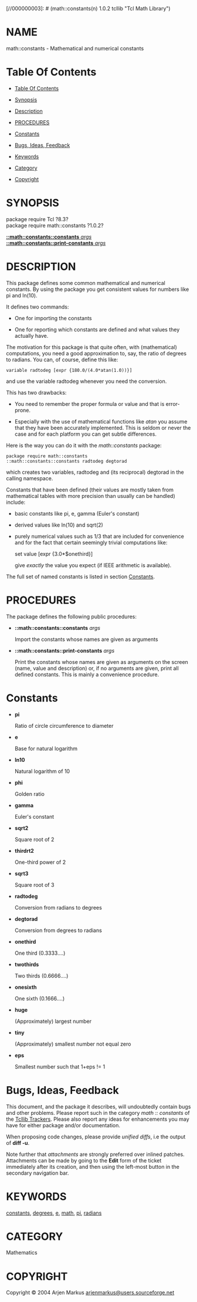 
[//000000001]: # (math::constants - Tcl Math Library)
[//000000002]: # (Generated from file 'constants.man' by tcllib/doctools with format 'markdown')
[//000000003]: # (math::constants(n) 1.0.2 tcllib "Tcl Math Library")

# NAME

math::constants - Mathematical and numerical constants

# <a name='toc'></a>Table Of Contents

  -  [Table Of Contents](#toc)

  -  [Synopsis](#synopsis)

  -  [Description](#section1)

  -  [PROCEDURES](#section2)

  -  [Constants](#section3)

  -  [Bugs, Ideas, Feedback](#section4)

  -  [Keywords](#keywords)

  -  [Category](#category)

  -  [Copyright](#copyright)

# <a name='synopsis'></a>SYNOPSIS

package require Tcl ?8.3?  
package require math::constants ?1.0.2?  

[__::math::constants::constants__ *args*](#1)  
[__::math::constants::print-constants__ *args*](#2)  

# <a name='description'></a>DESCRIPTION

This package defines some common mathematical and numerical constants. By using
the package you get consistent values for numbers like pi and ln(10).

It defines two commands:

  - One for importing the constants

  - One for reporting which constants are defined and what values they actually
    have.

The motivation for this package is that quite often, with (mathematical)
computations, you need a good approximation to, say, the ratio of degrees to
radians. You can, of course, define this like:

    variable radtodeg [expr {180.0/(4.0*atan(1.0))}]

and use the variable radtodeg whenever you need the conversion.

This has two drawbacks:

  - You need to remember the proper formula or value and that is error-prone.

  - Especially with the use of mathematical functions like *atan* you assume
    that they have been accurately implemented. This is seldom or never the case
    and for each platform you can get subtle differences.

Here is the way you can do it with the *math::constants* package:

    package require math::constants
    ::math::constants::constants radtodeg degtorad

which creates two variables, radtodeg and (its reciprocal) degtorad in the
calling namespace.

Constants that have been defined (their values are mostly taken from
mathematical tables with more precision than usually can be handled) include:

  - basic constants like pi, e, gamma (Euler's constant)

  - derived values like ln(10) and sqrt(2)

  - purely numerical values such as 1/3 that are included for convenience and
    for the fact that certain seemingly trivial computations like:

    set value [expr {3.0*$onethird}]

    give *exactly* the value you expect (if IEEE arithmetic is available).

The full set of named constants is listed in section [Constants](#section3).

# <a name='section2'></a>PROCEDURES

The package defines the following public procedures:

  - <a name='1'></a>__::math::constants::constants__ *args*

    Import the constants whose names are given as arguments

  - <a name='2'></a>__::math::constants::print-constants__ *args*

    Print the constants whose names are given as arguments on the screen (name,
    value and description) or, if no arguments are given, print all defined
    constants. This is mainly a convenience procedure.

# <a name='section3'></a>Constants

  - __pi__

    Ratio of circle circumference to diameter

  - __e__

    Base for natural logarithm

  - __ln10__

    Natural logarithm of 10

  - __phi__

    Golden ratio

  - __gamma__

    Euler's constant

  - __sqrt2__

    Square root of 2

  - __thirdrt2__

    One-third power of 2

  - __sqrt3__

    Square root of 3

  - __radtodeg__

    Conversion from radians to degrees

  - __degtorad__

    Conversion from degrees to radians

  - __onethird__

    One third (0.3333....)

  - __twothirds__

    Two thirds (0.6666....)

  - __onesixth__

    One sixth (0.1666....)

  - __huge__

    (Approximately) largest number

  - __tiny__

    (Approximately) smallest number not equal zero

  - __eps__

    Smallest number such that 1+eps != 1

# <a name='section4'></a>Bugs, Ideas, Feedback

This document, and the package it describes, will undoubtedly contain bugs and
other problems. Please report such in the category *math :: constants* of the
[Tcllib Trackers](http://core.tcl.tk/tcllib/reportlist). Please also report any
ideas for enhancements you may have for either package and/or documentation.

When proposing code changes, please provide *unified diffs*, i.e the output of
__diff -u__.

Note further that *attachments* are strongly preferred over inlined patches.
Attachments can be made by going to the __Edit__ form of the ticket immediately
after its creation, and then using the left-most button in the secondary
navigation bar.

# <a name='keywords'></a>KEYWORDS

[constants](../../../../index.md#constants),
[degrees](../../../../index.md#degrees), [e](../../../../index.md#e),
[math](../../../../index.md#math), [pi](../../../../index.md#pi),
[radians](../../../../index.md#radians)

# <a name='category'></a>CATEGORY

Mathematics

# <a name='copyright'></a>COPYRIGHT

Copyright &copy; 2004 Arjen Markus <arjenmarkus@users.sourceforge.net>
